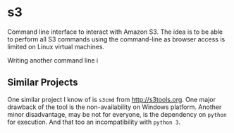 # s3
Command line interface to interact with Amazon S3. The idea is to be able to perform
all S3 commands using the command-line as browser access is limited on Linux virtual
machines.

Writing another command line i

## Similar Projects

One similar project I know of is `s3cmd` from http://s3tools.org. One major drawback
of the tool is the non-availability on Windows platform. Another minor disadvantage,
may be not for everyone, is the dependency on `python` for execution. And that too an
incompatibility with `python 3`.
